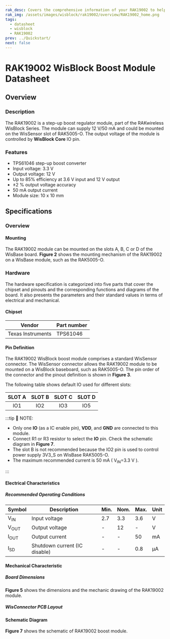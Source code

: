 ```yaml
---
rak_desc: Covers the comprehensive information of your RAK19002 to help you in using it. This information includes technical specifications, characteristics, and requirements, and it also discusses the device components.
rak_img: /assets/images/wisblock/rak19002/overview/RAK19002_home.png
tags:
  - datasheet
  - wisblock
  - RAK19002
prev: ../Quickstart/
next: false
---
```


# RAK19002 WisBlock Boost Module Datasheet

## Overview

<rk-img
  src="/assets/images/wisblock/rak19002/datasheet/RAK19002_Back-&-Front-Illustrated.png"
  width="50%"
  caption="RAK19002 WisBlock Boost Module"
/>
### Description

The RAK19002 is a step-up boost regulator module, part of the RAKwireless WisBlock Series. The module can supply 12&nbsp;V/50&nbsp;mA and could be mounted on the WisSensor slot of RAK5005-O. The output voltage of the module is controlled by **WisBlock Core** IO pin.

### Features

* TPS61046 step-up boost converter
* Input voltage: 3.3&nbsp;V
* Output voltage: 12&nbsp;V
* Up to 85% efficiency at 3.6&nbsp;V input and 12&nbsp;V output
* ±2&nbsp;% output voltage accuracy
* 50&nbsp;mA output current
* Module size: 10 x 10&nbsp;mm

## Specifications

### Overview 

#### Mounting 

The RAK19002 module can be mounted on the slots A, B, C or D of the WisBase board. **Figure 2** shows the mounting mechanism of the RAK19002 on a WisBase module, such as the RAK5005-O.

<rk-img
  src="/assets/images/wisblock/rak19002/datasheet/image-20201228091834299.png"
  width="50%"
  caption="RAK19002 WisBlock boost module mounting"
/>

### Hardware

The hardware specification is categorized into five parts that cover the chipset and pinouts and the corresponding functions and diagrams of the board. It also presents the parameters and their standard values in terms of electrical and mechanical. 

####  Chipset
| Vendor            | Part number |
| ----------------- | ----------- |
| Texas Instruments | TPS61046    |


#### Pin Definition

The RAK19002 WisBlock boost module comprises a standard WisSensor connector. The WisSensor connector allows the RAK19002 module to be mounted on a WisBlock baseboard, such as RAK5005-O. The pin order of the connector and the pinout definition is shown in **Figure 3**. 

<rk-img
  src="/assets/images/wisblock/rak19002/datasheet/rak19002_pinout.svg"
  width="60%"
  caption="RAK19002 WisBlock Boost Module Pinout"
/>

<rk-img
  src="/assets/images/wisblock/rak19002/datasheet/rak19002_powerpin.png"
  width="40%"
  caption="RAK19002 power pins"
/>

The following table shows default IO used for different slots:
  
| SLOT A | SLOT B | SLOT C | SLOT D |
| :----: | :----: | :----: | :----: |
|  IO1   |  IO2   |  IO3   |  IO5   |


:::tip 📝 NOTE:

- Only one **IO** (as a IC enable pin), **VDD**, and **GND** are connected to this module.
- Connect R1 or R3 resistor to select the **IO** pin. Check the schematic diagram in **Figure 7**.
- The slot B is not recommended because the IO2 pin is used to control power supply 3V3_S on WisBase RAK5005-O.
- The maximum recommended current is 50&nbsp;mA  ( V<sub>IN</sub>=3.3&nbsp;V ).

:::

#### Electrical Characteristics

##### Recommended Operating Conditions

| Symbol          | Description                   | Min. | Nom. | Max. | Unit |
| --------------- | ----------------------------- | ---- | ---- | ---- | ---- |
| V<sub>IN</sub>  | Input voltage                 | 2.7  | 3.3  | 3.6  | V    |
| V<sub>OUT</sub> | Output voltage                | -    | 12   | -    | V    |
| I<sub>OUT</sub> | Output current                | -    | -    | 50   | mA   |
| I<sub>SD</sub>  | Shutdown current (IC disable) | -    | -    | 0.8  | µA   |

#### Mechanical Characteristic

##### Board Dimensions

**Figure 5** shows the dimensions and the mechanic drawing of the RAK19002 module.

<rk-img
  src="/assets/images/wisblock/rak19002/datasheet/RAK19xx_mechanic_drawing.png"
  width="60%"
  caption="RAK19002 WisBlock Boost Module Mechanic Drawing"
/>

##### WisConnector PCB Layout

<rk-img
  src="/assets/images/wisblock/rak19002/datasheet/MxxS1003K6M.png"
  width="100%"
  caption="WisConnector PCB footprint and recommendations"
/>

#### Schematic Diagram

**Figure 7** shows the schematic of RAK19002 boost module.

<rk-img
  src="/assets/images/wisblock/rak19002/datasheet/schematic.png"
  width="100%"
  caption="RAK19002 WisBlock Boost Module Schematic"
/>







